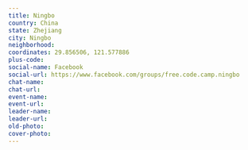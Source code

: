 ```yaml
---
title: Ningbo
country: China
state: Zhejiang
city: Ningbo
neighborhood: 
coordinates: 29.856506, 121.577886
plus-code:
social-name: Facebook
social-url: https://www.facebook.com/groups/free.code.camp.ningbo
chat-name:
chat-url:
event-name:
event-url:
leader-name:
leader-url:
old-photo: 
cover-photo:
---
```

